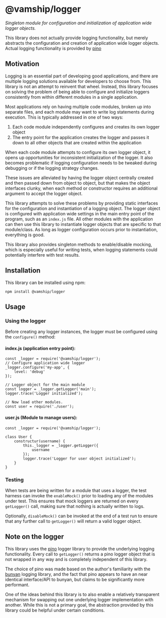 # @vamship/logger
_Singleton module for configuration and initialization of application wide
logger objects._

This library does not actually provide logging functionality, but merely
abstracts the configuration and creation of application wide logger objects.
Actual logging functionality is provided by [pino](https://getpino.io/#/)

## Motivation
Logging is an essential part of developing good applications, and there are
multiple logging solutions available for developers to choose from. This
library is not an attempt to reinvent that wheel. Instead, this library focuses
on solving the problem of being able to configure and initialize loggers
consistently from within different modules in a single application.

Most applications rely on having multiple code modules, broken up into separate
files, and each module may want to write log statements during execution. This
is typically addressed in one of two ways:

1. Each code module independently configures and creates its own logger object
2. The entry point for the application creates the logger and passes it down to
all other objects that are created within the application

When each code module attempts to configure its own logger object, it opens up
opportunities for inconsistent initialization of the logger. It also becomes
problematic if logging configuration needs to be tweaked during debugging or if
the logging strategy changes.

These issues are alleviated by having the logger object centrally created and
then passed down from object to object, but that makes the object interfaces
clunky, when each method or constructor requires an additional argument to
accept the logger object.

This library attempts to solve these problems by providing static interfaces for
the configuration and instantiation of a logging object. The logger object is
configured with application wide settings in the main entry point of the
program, such as an `index.js` file. All other modules with the application can
then use this library to instantiate logger objects that are specific to that
module/class. As long as logger configuration occurs prior to instantiation,
everything is good.

This library also provides singleton methods to enable/disable mocking, which
is especially useful for writing tests, when logging statements could
potentially interfere with test results.

## Installation
This library can be installed using npm:
```
npm install @vamship/logger
```

## Usage

### Using the logger
Before creating any logger instances, the logger must be configured using the
`configure()` method:

#### index.js (application entry point):
```
const _logger = require('@vamship/logger');
// Configure application wide logger
_logger.configure('my-app', {
    level: 'debug'
});

// Logger object for the main module
const logger = _logger.getLogger('main');
logger.trace('Logger initialized');

// Now load other modules.
const user = require('./user');
```

#### user.js (Module to manage users):
```
const _logger = require('@vamship/logger');

class User {
    constructur(username) {
        this._logger = _logger.getLogger({
            username
        });
        logger.trace('Logger for user object initialized');
    }
}
```

### Testing
When tests are being written for a module that uses a logger, the test harness
can invoke the `enableMock()` prior to loading any of the modules under test.
This ensures that mock loggers are returned on every `getLogger()` call, making
sure that nothing is actually written to logs.

Optionally, `disableMock()` can be invoked at the end of a test run to ensure
that any further call to `getLogger()` will return a valid logger object.

## Note on the logger

This library uses the [pino](https://getpino.io/#/) logger library to provide
the underlying logging functionality. Every call to `getLogger()` returns a
pino logger object that is not wrapped in any way and is completely independent
of this library.

The choice of pino was made based on the author's familiarity with the
[bunyan](https://github.com/trentm/node-bunyan) logging library, and the fact
that pino appears to have an near identical interface/API to bunyan, but claims
to be significantly more performant.

One of the ideas behind this library is to also enable a relatively transparent
mechanism for swapping out one underlying logger implementation with another.
While this is not a primary goal, the abstraction provided by this library
could be helpful under certain conditions.


